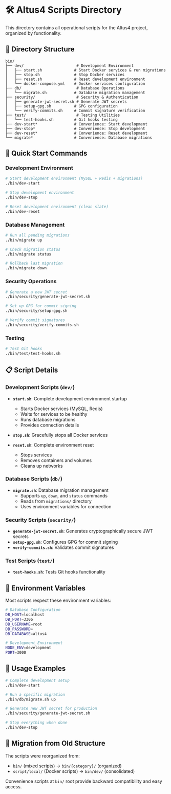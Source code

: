 # 🛠️ Altus4 Scripts Directory

This directory contains all operational scripts for the Altus4 project, organized by functionality.

## 📁 Directory Structure

```
bin/
├── dev/                       # Development Environment
│   ├── start.sh              # Start Docker services & run migrations
│   ├── stop.sh               # Stop Docker services
│   ├── reset.sh              # Reset development environment
│   └── docker-compose.yml    # Docker services configuration
├── db/                        # Database Operations
│   └── migrate.sh            # Database migration management
├── security/                  # Security & Authentication
│   ├── generate-jwt-secret.sh # Generate JWT secrets
│   ├── setup-gpg.sh          # GPG configuration
│   └── verify-commits.sh     # Commit signature verification
├── test/                      # Testing Utilities
│   └── test-hooks.sh         # Git hooks testing
├── dev-start*                # Convenience: Start development
├── dev-stop*                 # Convenience: Stop development
├── dev-reset*                # Convenience: Reset development
└── migrate*                  # Convenience: Database migrations
```

## 🚀 Quick Start Commands

### Development Environment

```bash
# Start development environment (MySQL + Redis + migrations)
./bin/dev-start

# Stop development environment
./bin/dev-stop

# Reset development environment (clean slate)
./bin/dev-reset
```

### Database Management

```bash
# Run all pending migrations
./bin/migrate up

# Check migration status
./bin/migrate status

# Rollback last migration
./bin/migrate down
```

### Security Operations

```bash
# Generate a new JWT secret
./bin/security/generate-jwt-secret.sh

# Set up GPG for commit signing
./bin/security/setup-gpg.sh

# Verify commit signatures
./bin/security/verify-commits.sh
```

### Testing

```bash
# Test Git hooks
./bin/test/test-hooks.sh
```

## 📋 Script Details

### Development Scripts (`dev/`)

- **`start.sh`**: Complete development environment startup
  - Starts Docker services (MySQL, Redis)
  - Waits for services to be healthy
  - Runs database migrations
  - Provides connection details

- **`stop.sh`**: Gracefully stops all Docker services

- **`reset.sh`**: Complete environment reset
  - Stops services
  - Removes containers and volumes
  - Cleans up networks

### Database Scripts (`db/`)

- **`migrate.sh`**: Database migration management
  - Supports `up`, `down`, and `status` commands
  - Reads from `migrations/` directory
  - Uses environment variables for connection

### Security Scripts (`security/`)

- **`generate-jwt-secret.sh`**: Generates cryptographically secure JWT secrets
- **`setup-gpg.sh`**: Configures GPG for commit signing
- **`verify-commits.sh`**: Validates commit signatures

### Test Scripts (`test/`)

- **`test-hooks.sh`**: Tests Git hooks functionality

## 🔧 Environment Variables

Most scripts respect these environment variables:

```bash
# Database Configuration
DB_HOST=localhost
DB_PORT=3306
DB_USERNAME=root
DB_PASSWORD=
DB_DATABASE=altus4

# Development Environment
NODE_ENV=development
PORT=3000
```

## 📝 Usage Examples

```bash
# Complete development setup
./bin/dev-start

# Run a specific migration
./bin/db/migrate.sh up

# Generate new JWT secret for production
./bin/security/generate-jwt-secret.sh

# Stop everything when done
./bin/dev-stop
```

## 🔄 Migration from Old Structure

The scripts were reorganized from:

- `bin/` (mixed scripts) → `bin/{category}/` (organized)
- `script/local/` (Docker scripts) → `bin/dev/` (consolidated)

Convenience scripts at `bin/` root provide backward compatibility and easy access.
